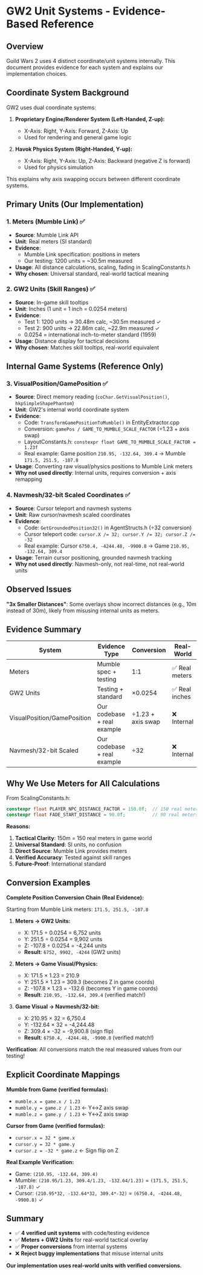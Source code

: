 # GW2 Unit Systems - Evidence-Based Reference

## Overview
Guild Wars 2 uses 4 distinct coordinate/unit systems internally. This document provides evidence for each system and explains our implementation choices.

## Coordinate System Background

GW2 uses dual coordinate systems:

1. **Proprietary Engine/Renderer System (Left-Handed, Z-up):**
   - X-Axis: Right, Y-Axis: Forward, Z-Axis: Up
   - Used for rendering and general game logic

2. **Havok Physics System (Right-Handed, Y-up):**
   - X-Axis: Right, Y-Axis: Up, Z-Axis: Backward (negative Z is forward)
   - Used for physics simulation

This explains why axis swapping occurs between different coordinate systems.

## Primary Units (Our Implementation)

### 1. Meters (Mumble Link) ✅
- **Source**: Mumble Link API
- **Unit**: Real meters (SI standard)
- **Evidence**: 
  - Mumble Link specification: positions in meters
  - Our testing: 1200 units = ~30.5m measured
- **Usage**: All distance calculations, scaling, fading in ScalingConstants.h
- **Why chosen**: Universal standard, real-world tactical meaning

### 2. GW2 Units (Skill Ranges) ✅
- **Source**: In-game skill tooltips
- **Unit**: Inches (1 unit = 1 inch = 0.0254 meters)
- **Evidence**:
  - Test 1: 1200 units → 30.48m calc, ~30.5m measured ✓
  - Test 2: 900 units → 22.86m calc, ~22.9m measured ✓
  - 0.0254 = international inch-to-meter standard (1959)
- **Usage**: Distance display for tactical decisions
- **Why chosen**: Matches skill tooltips, real-world equivalent

## Internal Game Systems (Reference Only)

### 3. VisualPosition/GamePosition ✅
- **Source**: Direct memory reading (`coChar.GetVisualPosition()`, `hkpSimpleShapePhantom`)
- **Unit**: GW2's internal world coordinate system
- **Evidence**: 
  - Code: `TransformGamePositionToMumble()` in EntityExtractor.cpp
  - Conversion: `gamePos / GAME_TO_MUMBLE_SCALE_FACTOR` (÷1.23 + axis swap)
  - LayoutConstants.h: `constexpr float GAME_TO_MUMBLE_SCALE_FACTOR = 1.23f`
  - Real example: Game position `210.95, -132.64, 309.4` → Mumble `171.5, 251.5, -107.8`
- **Usage**: Converting raw visual/physics positions to Mumble Link meters
- **Why not used directly**: Internal units, requires conversion + axis remapping

### 4. Navmesh/32-bit Scaled Coordinates ✅
- **Source**: Cursor teleport and navmesh systems
- **Unit**: Raw cursor/navmesh scaled coordinates
- **Evidence**:
  - Code: `GetGroundedPosition32()` in AgentStructs.h (÷32 conversion)
  - Cursor teleport code: `cursor.X /= 32; cursor.Y /= 32; cursor.Z /= -32`
  - Real example: Cursor `6750.4, -4244.48, -9900.8` → Game `210.95, -132.64, 309.4`
- **Usage**: Terrain cursor positioning, grounded navmesh tracking
- **Why not used directly**: Navmesh-only, not real-time, not real-world units

## Observed Issues

**"3x Smaller Distances"**: Some overlays show incorrect distances (e.g., 10m instead of 30m), likely from misusing internal units as meters.

## Evidence Summary

| System | Evidence Type | Conversion | Real-World |
|--------|---------------|------------|------------|
| Meters | Mumble spec + testing | 1:1 | ✅ Real meters |
| GW2 Units | Testing + standard | ×0.0254 | ✅ Real inches |
| VisualPosition/GamePosition | Our codebase + real example | ÷1.23 + axis swap | ❌ Internal |
| Navmesh/32-bit Scaled | Our codebase + real example | ÷32 | ❌ Internal |

## Why We Use Meters for All Calculations

From ScalingConstants.h:
```cpp
constexpr float PLAYER_NPC_DISTANCE_FACTOR = 150.0f;  // 150 real meters
constexpr float FADE_START_DISTANCE = 90.0f;          // 90 real meters
```

**Reasons:**
1. **Tactical Clarity**: 150m = 150 real meters in game world
2. **Universal Standard**: SI units, no confusion
3. **Direct Source**: Mumble Link provides meters
4. **Verified Accuracy**: Tested against skill ranges
5. **Future-Proof**: International standard

## Conversion Examples

**Complete Position Conversion Chain (Real Evidence):**

Starting from Mumble Link meters: `171.5, 251.5, -107.8`

1. **Meters → GW2 Units:**
   - X: 171.5 ÷ 0.0254 = 6,752 units
   - Y: 251.5 ÷ 0.0254 = 9,902 units  
   - Z: -107.8 ÷ 0.0254 = -4,244 units
   - **Result**: `6752, 9902, -4244` (GW2 units)

2. **Meters → Game Visual/Physics:**
   - X: 171.5 × 1.23 = 210.9
   - Y: 251.5 × 1.23 = 309.3 (becomes Z in game coords)
   - Z: -107.8 × 1.23 = -132.6 (becomes Y in game coords)
   - **Result**: `210.95, -132.64, 309.4` (verified match!)

3. **Game Visual → Navmesh/32-bit:**
   - X: 210.95 × 32 = 6,750.4
   - Y: -132.64 × 32 = -4,244.48
   - Z: 309.4 × -32 = -9,900.8 (sign flip)
   - **Result**: `6750.4, -4244.48, -9900.8` (verified match!)

**Verification**: All conversions match the real measured values from our testing!

## Explicit Coordinate Mappings

**Mumble from Game (verified formulas):**
- `mumble.x = game.x / 1.23`
- `mumble.y = game.z / 1.23` ← Y↔Z axis swap
- `mumble.z = game.y / 1.23` ← Y↔Z axis swap

**Cursor from Game (verified formulas):**
- `cursor.x = 32 * game.x`
- `cursor.y = 32 * game.y`
- `cursor.z = -32 * game.z` ← Sign flip on Z

**Real Example Verification:**
- Game: `(210.95, -132.64, 309.4)`
- Mumble: `(210.95/1.23, 309.4/1.23, -132.64/1.23)` = `(171.5, 251.5, -107.8)` ✓
- Cursor: `(210.95*32, -132.64*32, 309.4*-32)` = `(6750.4, -4244.48, -9900.8)` ✓

## Summary

- ✅ **4 verified unit systems** with code/testing evidence
- ✅ **Meters + GW2 Units** for real-world tactical overlay
- ✅ **Proper conversions** from internal systems
- ❌ **Reject buggy implementations** that misuse internal units

**Our implementation uses real-world units with verified conversions.**

